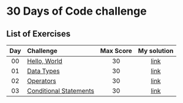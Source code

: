 # 30 Days of Code challenge
## List of Exercises
| Day | Challenge | Max Score | My solution |
|:---:|:---|:---:|:---:|
| 00 | [Hello, World](https://www.hackerrank.com/challenges/30-hello-world) | 30 | [link](Day00-HelloWorld/src/Solution.java) |
| 01 | [Data Types](https://www.hackerrank.com/challenges/30-data-types) | 30 | [link](Day01-DataTypes/src/Solution.java) |
| 02 | [Operators](https://www.hackerrank.com/challenges/30-operators) | 30 | [link](Day02-Operators/src/Solution.java) |
| 03 | [Conditional Statements](https://www.hackerrank.com/challenges/30-conditional-statements) | 30 | [link](Day03-ConditionalStatements/src/Solution.java) |
